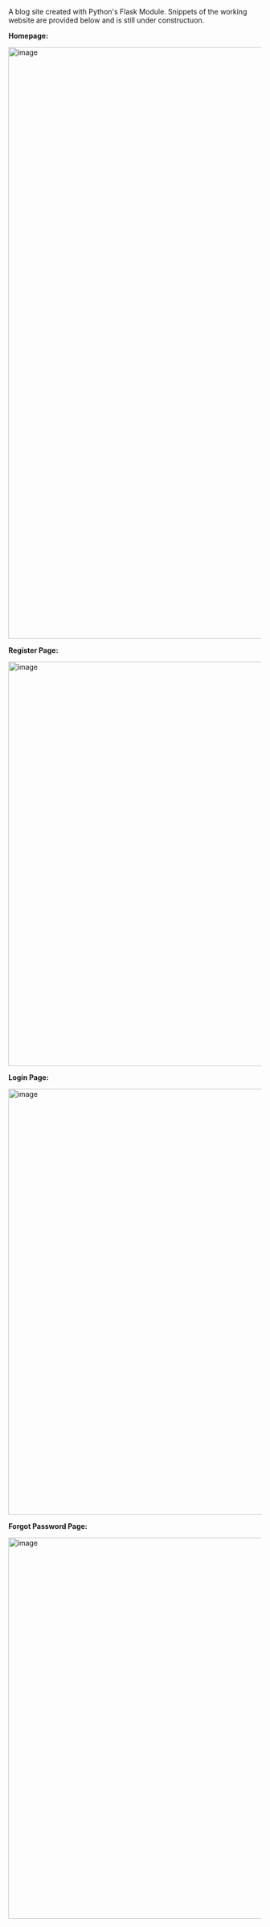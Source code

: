 A blog site created with Python's Flask Module.
Snippets of the working website are provided below and is still under constructuon.

**Homepage:**

<img width="1175" alt="image" src="https://github.com/pgill20/flask_blog/assets/72182630/0e93ccb0-c165-4451-96c7-d1033c6c430a">

**Register Page:**

<img width="803" alt="image" src="https://github.com/pgill20/flask_blog/assets/72182630/ee554005-f360-4996-b99a-e160a50a50ef">

**Login Page:**

<img width="846" alt="image" src="https://github.com/pgill20/flask_blog/assets/72182630/5bd27d2b-1bfc-4ee0-a5ee-150cac322cb0">

**Forgot Password Page:**

<img width="757" alt="image" src="https://github.com/pgill20/flask_blog/assets/72182630/b6eb9f89-ad06-48ad-b106-7c0172164e96">

